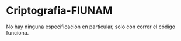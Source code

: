 # Criptografia-FIUNAM
 
No hay ninguna especificación en particular, solo con correr el código funciona. 
